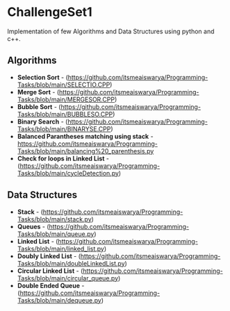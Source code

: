 # ChallengeSet1

Implementation of few Algorithms and Data Structures using python and c++.

## Algorithms

* **Selection Sort** - (https://github.com/itsmeaiswarya/Programming-Tasks/blob/main/SELECTIO.CPP) 
* **Merge Sort** - (https://github.com/itsmeaiswarya/Programming-Tasks/blob/main/MERGESOR.CPP)
* **Bubble Sort** - (https://github.com/itsmeaiswarya/Programming-Tasks/blob/main/BUBBLESO.CPP)
* **Binary Search** - (https://github.com/itsmeaiswarya/Programming-Tasks/blob/main/BINARYSE.CPP)
* **Balanced Parantheses matching using stack** - https://github.com/itsmeaiswarya/Programming-Tasks/blob/main/balancing%20_parenthesis.py
* **Check for loops in Linked List** - (https://github.com/itsmeaiswarya/Programming-Tasks/blob/main/cycleDetection.py)

## Data Structures

* **Stack** - (https://github.com/itsmeaiswarya/Programming-Tasks/blob/main/stack.py) 
* **Queues** - (https://github.com/itsmeaiswarya/Programming-Tasks/blob/main/queue.py)
* **Linked List** - (https://github.com/itsmeaiswarya/Programming-Tasks/blob/main/linked_list.py) 
* **Doubly Linked List** - (https://github.com/itsmeaiswarya/Programming-Tasks/blob/main/doubleLinkedList.py) 
* **Circular Linked List** - (https://github.com/itsmeaiswarya/Programming-Tasks/blob/main/circular_queue.py)
* **Double Ended Queue** - (https://github.com/itsmeaiswarya/Programming-Tasks/blob/main/dequeue.py)